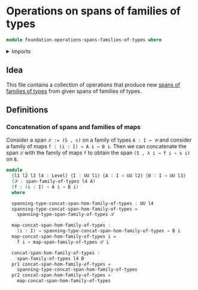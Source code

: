 # Operations on spans of families of types

```agda
module foundation.operations-spans-families-of-types where
```

<details><summary>Imports</summary>

```agda
open import foundation.dependent-pair-types
open import foundation.spans-families-of-types
open import foundation.universe-levels

open import foundation-core.function-types
```

</details>

## Idea

This file contains a collection of operations that produce new [spans of families of types](foundation.spans-families-of-types.lagda.md) from given spans of families of types.

## Definitions

### Concatenation of spans and families of maps

Consider a span `𝒮 := (S , s)` on a family of types `A : I → 𝒰` and consider a family of maps `f : (i : I) → A i → B i`. Then we can concatenate the span `𝒮` with the family of maps `f` to obtain the span `(S , λ i → f i ∘ s i)` on `B`.

```agda
module _
  {l1 l2 l3 l4 : Level} {I : UU l1} {A : I → UU l2} {B : I → UU l3}
  (𝒮 : span-family-of-types l4 A)
  (f : (i : I) → A i → B i)
  where

  spanning-type-concat-span-hom-family-of-types : UU l4
  spanning-type-concat-span-hom-family-of-types =
    spanning-type-span-family-of-types 𝒮

  map-concat-span-hom-family-of-types :
    (i : I) → spanning-type-concat-span-hom-family-of-types → B i
  map-concat-span-hom-family-of-types i =
    f i ∘ map-span-family-of-types 𝒮 i

  concat-span-hom-family-of-types :
    span-family-of-types l4 B
  pr1 concat-span-hom-family-of-types =
    spanning-type-concat-span-hom-family-of-types
  pr2 concat-span-hom-family-of-types =
    map-concat-span-hom-family-of-types
```
